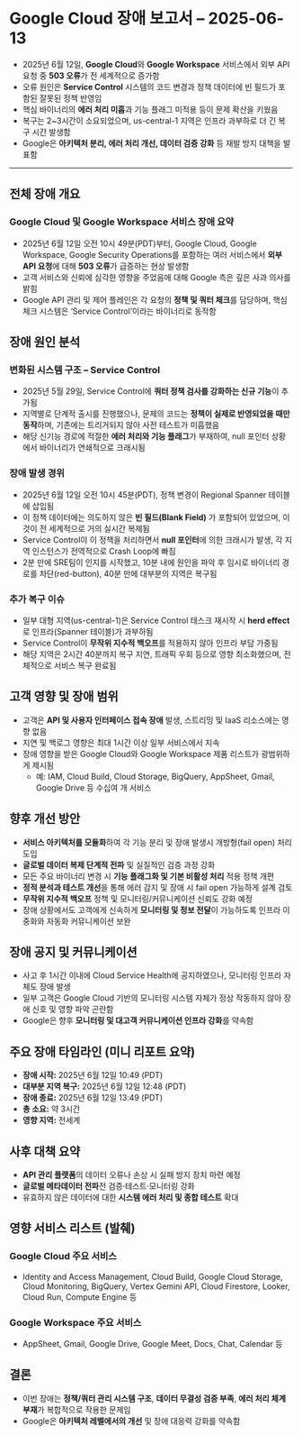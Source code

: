 # Google Cloud 장애 보고서 – 2025-06-13


* 2025년 6월 12일, **Google Cloud**와 **Google Workspace** 서비스에서 외부 API 요청 중 **503 오류**가 전 세계적으로 증가함
* 오류 원인은 **Service Control** 시스템의 코드 변경과 정책 데이터에 빈 필드가 포함된 잘못된 정책 반영임
* 핵심 바이너리의 **에러 처리 미흡**과 기능 플래그 미적용 등이 문제 확산을 키웠음
* 복구는 2~3시간이 소요되었으며, us-central-1 지역은 인프라 과부하로 더 긴 복구 시간 발생함
* Google은 **아키텍처 분리, 에러 처리 개선, 데이터 검증 강화** 등 재발 방지 대책을 발표함

---

전체 장애 개요
--------

### Google Cloud 및 Google Workspace 서비스 장애 요약

* 2025년 6월 12일 오전 10시 49분(PDT)부터, Google Cloud, Google Workspace, Google Security Operations를 포함하는 여러 서비스에서 **외부 API 요청**에 대해 **503 오류**가 급증하는 현상 발생함
* 고객 서비스와 신뢰에 심각한 영향을 주었음에 대해 Google 측은 깊은 사과 의사를 밝힘
* Google API 관리 및 제어 플레인은 각 요청의 **정책 및 쿼터 체크**를 담당하며, 핵심 체크 시스템은 ‘Service Control’이라는 바이너리로 동작함

장애 원인 분석
--------

### 변화된 시스템 구조 – Service Control

* 2025년 5월 29일, Service Control에 **쿼터 정책 검사를 강화하는 신규 기능**이 추가됨
* 지역별로 단계적 출시를 진행했으나, 문제의 코드는 **정책이 실제로 반영되었을 때만 동작**하며, 기존에는 트리거되지 않아 사전 테스트가 미흡했음
* 해당 신기능 경로에 적절한 **에러 처리와 기능 플래그**가 부재하여, null 포인터 상황에서 바이너리가 연쇄적으로 크래시됨

### 장애 발생 경위

* 2025년 6월 12일 오전 10시 45분(PDT), 정책 변경이 Regional Spanner 테이블에 삽입됨
* 이 정책 데이터에는 의도하지 않은 **빈 필드(Blank Field)** 가 포함되어 있었으며, 이것이 전 세계적으로 거의 실시간 복제됨
* Service Control이 이 정책을 처리하면서 **null 포인터**에 의한 크래시가 발생, 각 지역 인스턴스가 전역적으로 Crash Loop에 빠짐
* 2분 만에 SRE팀이 인지를 시작했고, 10분 내에 원인을 파악 후 임시로 바이너리 경로를 차단(red-button), 40분 만에 대부분의 지역은 복구됨

### 추가 복구 이슈

* 일부 대형 지역(us-central-1)은 Service Control 태스크 재시작 시 **herd effect**로 인프라(Spanner 테이블)가 과부하됨
* Service Control이 **무작위 지수적 백오프**를 적용하지 않아 인프라 부담 가중됨
* 해당 지역은 2시간 40분까지 복구 지연, 트래픽 우회 등으로 영향 최소화했으며, 전체적으로 서비스 복구 완료됨

고객 영향 및 장애 범위
-------------

* 고객은 **API 및 사용자 인터페이스 접속 장애** 발생, 스트리밍 및 IaaS 리소스에는 영향 없음
* 지연 및 백로그 영향은 최대 1시간 이상 일부 서비스에서 지속
* 장애 영향을 받은 Google Cloud와 Google Workspace 제품 리스트가 광범위하게 제시됨
  + 예: IAM, Cloud Build, Cloud Storage, BigQuery, AppSheet, Gmail, Google Drive 등 수십여 개 서비스

향후 개선 방안
--------

* **서비스 아키텍처를 모듈화**하여 각 기능 분리 및 장애 발생시 개방형(fail open) 처리 도입
* **글로벌 데이터 복제 단계적 전파** 및 실질적인 검증 과정 강화
* 모든 주요 바이너리 변경 시 **기능 플래그화 및 기본 비활성 처리** 적용 정책 개편
* **정적 분석과 테스트 개선**을 통해 에러 감지 및 장애 시 fail open 가능하게 설계 검토
* **무작위 지수적 백오프** 정책 및 모니터링/커뮤니케이션 신뢰도 강화 예정
* 장애 상황에서도 고객에게 신속하게 **모니터링 및 정보 전달**이 가능하도록 인프라 이중화와 자동화 커뮤니케이션 보완

장애 공지 및 커뮤니케이션
--------------

* 사고 후 1시간 이내에 Cloud Service Health에 공지하였으나, 모니터링 인프라 자체도 장애 발생
* 일부 고객은 Google Cloud 기반의 모니터링 시스템 자체가 정상 작동하지 않아 장애 신호 및 영향 파악 곤란함
* Google은 향후 **모니터링 및 대고객 커뮤니케이션 인프라 강화**를 약속함

주요 장애 타임라인 (미니 리포트 요약)
----------------------

* **장애 시작:** 2025년 6월 12일 10:49 (PDT)
* **대부분 지역 복구:** 2025년 6월 12일 12:48 (PDT)
* **장애 종료:** 2025년 6월 12일 13:49 (PDT)
* **총 소요:** 약 3시간
* **영향 지역:** 전세계

사후 대책 요약
--------

* **API 관리 플랫폼**의 데이터 오류나 손상 시 실패 방지 장치 마련 예정
* **글로벌 메타데이터 전파**전 검증·테스트·모니터링 강화
* 유효하지 않은 데이터에 대한 **시스템 에러 처리 및 종합 테스트** 확대

영향 서비스 리스트 (발췌)
---------------

### Google Cloud 주요 서비스

* Identity and Access Management, Cloud Build, Google Cloud Storage, Cloud Monitoring, BigQuery, Vertex Gemini API, Cloud Firestore, Looker, Cloud Run, Compute Engine 등

### Google Workspace 주요 서비스

* AppSheet, Gmail, Google Drive, Google Meet, Docs, Chat, Calendar 등

결론
--

* 이번 장애는 **정책/쿼터 관리 시스템 구조**, **데이터 무결성 검증 부족**, **에러 처리 체계 부재**가 복합적으로 작용한 문제임
* Google은 **아키텍처 레벨에서의 개선** 및 장애 대응력 강화를 약속함
